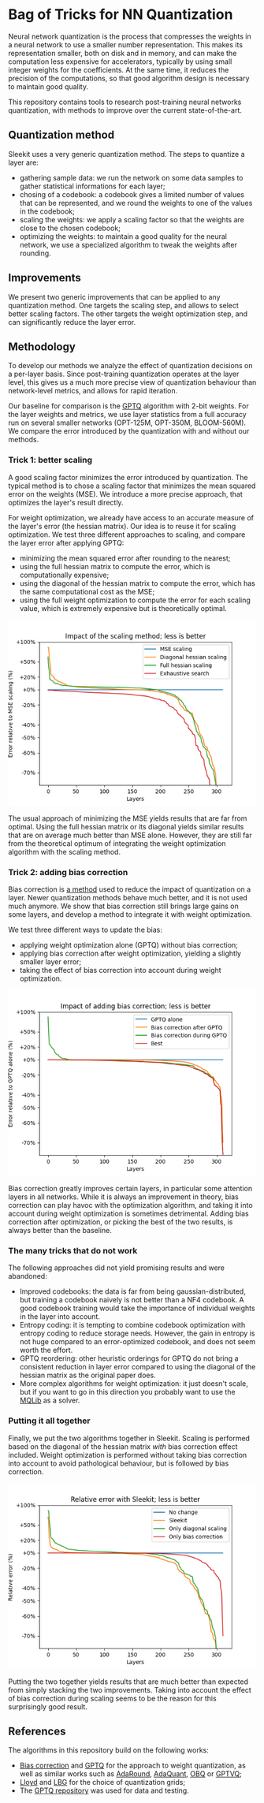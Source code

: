 # Bag of Tricks for NN Quantization

Neural network quantization is the process that compresses the weights in a neural network to use a smaller number representation.
This makes its representation smaller, both on disk and in memory, and can make the computation less expensive for accelerators, typically by using small integer weights for the coefficients.
At the same time, it reduces the precision of the computations, so that good algorithm design is necessary to maintain good quality.

This repository contains tools to research post-training neural networks quantization, with methods to improve over the current state-of-the-art.

## Quantization method

Sleekit uses a very generic quantization method. The steps to quantize a layer are:
* gathering sample data: we run the network on some data samples to gather statistical informations for each layer;
* chosing of a codebook: a codebook gives a limited number of values that can be represented, and we round the weights to one of the values in the codebook;
* scaling the weights: we apply a scaling factor so that the weights are close to the chosen codebook;
* optimizing the weights: to maintain a good quality for the neural network, we use a specialized algorithm to tweak the weights after rounding.

## Improvements

We present two generic improvements that can be applied to any quantization method.
One targets the scaling step, and allows to select better scaling factors. The other targets the weight optimization step, and can significantly reduce the layer error.

## Methodology

To develop our methods we analyze the effect of quantization decisions on a per-layer basis.
Since post-training quantization operates at the layer level, this gives us a much more precise view of quantization behaviour than network-level metrics, and allows for rapid iteration.

Our baseline for comparison is the [GPTQ](https://arxiv.org/abs/2210.17323) algorithm with 2-bit weights.
For the layer weights and metrics, we use layer statistics from a full accuracy run on several smaller networks (OPT-125M, OPT-350M, BLOOM-560M).
We compare the error introduced by the quantization with and without our methods.

### Trick 1: better scaling

A good scaling factor minimizes the error introduced by quantization.
The typical method is to chose a scaling factor that minimizes the mean squared error on the weights (MSE).
We introduce a more precise approach, that optimizes the layer's result directly.

For weight optimization, we already have access to an accurate measure of the layer's error (the hessian matrix).
Our idea is to reuse it for scaling optimization.
We test three different approaches to scaling, and compare the layer error after applying GPTQ:
* minimizing the mean squared error after rounding to the nearest;
* using the full hessian matrix to compute the error, which is computationally expensive;
* using the diagonal of the hessian matrix to compute the error, which has the same computational cost as the MSE;
* using the full weight optimization to compute the error for each scaling value, which is extremely expensive but is theoretically optimal.

![Graph of scaling behaviour](results/scaling.png)

The usual approach of minimizing the MSE yields results that are far from optimal.
Using the full hessian matrix or its diagonal yields similar results that are on average much better than MSE alone.
However, they are still far from the theoretical optimum of integrating the weight optimization algorithm with the scaling method.

### Trick 2: adding bias correction

Bias correction is [a method](https://arxiv.org/abs/1810.05723) used to reduce the impact of quantization on a layer.
Newer quantization methods behave much better, and it is not used much anymore.
We show that bias correction still brings large gains on some layers, and develop a method to integrate it with weight optimization.

We test three different ways to update the bias:
* applying weight optimization alone (GPTQ) without bias correction;
* applying bias correction after weight optimization, yielding a slightly smaller layer error;
* taking the effect of bias correction into account during weight optimization.

![Graph of bias correction behaviour](results/correction.png)

Bias correction greatly improves certain layers, in particular some attention layers in all networks.
While it is always an improvement in theory, bias correction can play havoc with the optimization algorithm, and taking it into account during weight optimization is sometimes detrimental.
Adding bias correction after optimization, or picking the best of the two results, is always better than the baseline.

### The many tricks that do not work

The following approaches did not yield promising results and were abandoned:
* Improved codebooks: the data is far from being gaussian-distributed, but training a codebook naively is not better than a NF4 codebook. A good codebook training would take the importance of individual weights in the layer into account.
* Entropy coding: it is tempting to combine codebook optimization with entropy coding to reduce storage needs. However, the gain in entropy is not huge compared to an error-optimized codebook, and does not seem worth the effort.
* GPTQ reordering: other heuristic orderings for GPTQ do not bring a consistent reduction in layer error compared to using the diagonal of the hessian matrix as the original paper does.
* More complex algorithms for weight optimization: it just doesn't scale, but if you want to go in this direction you probably want to use the [MQLib](https://github.com/MQLib/MQLib) as a solver.

### Putting it all together

Finally, we put the two algorithms together in Sleekit.
Scaling is performed based on the diagonal of the hessian matrix *with* bias correction effect included.
Weight optimization is performed without taking bias correction into account to avoid pathological behaviour, but is followed by bias correction.

![Graph of Sleekit behaviour](results/compare.png)

Putting the two together yields results that are much better than expected from simply stacking the two improvements.
Taking into account the effect of bias correction during scaling seems to be the reason for this surprisingly good result.

## References

The algorithms in this repository build on the following works:
* [Bias correction](https://arxiv.org/abs/1810.05723) and [GPTQ](https://arxiv.org/abs/2210.17323) for the approach to weight quantization, as well as similar works such as [AdaRound](https://arxiv.org/abs/2004.10568), [AdaQuant](https://arxiv.org/abs/2006.10518), [OBQ](https://arxiv.org/abs/2208.11580) or [GPTVQ](https://arxiv.org/abs/2402.15319);
* [Lloyd](https://en.wikipedia.org/wiki/Lloyd%27s_algorithm) and [LBG](https://en.wikipedia.org/wiki/Linde%E2%80%93Buzo%E2%80%93Gray_algorithm) for the choice of quantization grids;
* The [GPTQ repository](https://github.com/IST-DASLab/gptq) was used for data and testing.
